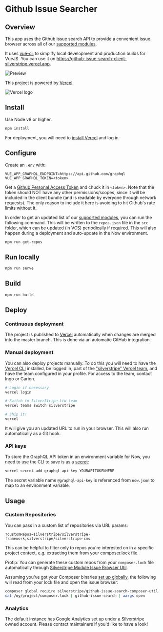 # Github Issue Searcher

## Overview

This app uses the Github issue search API to provide
a convenient issue browser across all of our
[supported modules](https://www.silverstripe.org/software/addons/silverstripe-commercially-supported-module-list/).

It uses [vue-cli](https://github.com/vuejs/vue-cli/blob/dev/docs/cli.md)
to simplify local development and production builds for VueJS.
You can use it on https://github-issue-search-client-silverstripe.vercel.app.

![Preview](_img/preview.png)

This project is powered by [Vercel](https://vercel.com/?utm_source=silverstripe&utm_campaign=oss).

![Vercel logo](_img/vercel-logotype-dark.png)
## Install

Use Node v8 or higher.

```bash
npm install
```

For deployment, you will need to [install Vercel](https://vercel.com/download/?utm_source=silverstripe&utm_campaign=oss) and log in.

## Configure

Create an `.env` with:

```env
VUE_APP_GRAPHQL_ENDPOINT=https://api.github.com/graphql
VUE_APP_GRAPHQL_TOKEN=<token>
```

Get a [Github Personal Access Token](https://github.com/settings/tokens) and chuck it in `<token>`.
Note that the token should NOT have any other permissions/scopes, since it will be included
in the client bundle (and is readable by everyone through network requests).
The only reason to include it here is avoiding to hit Github's rate limits without it.

In order to get an updated list of our [supported modules](https://www.silverstripe.org/software/addons/silverstripe-commercially-supported-module-list/),
you can run the following command. This will be written to the `repos.json` file in the `src` folder, which can be
updated (in VCS) periodically if required. This will also happen during a deployment and auto-update in the
Now environment.

```bash
npm run get-repos
```

## Run locally

```bash
npm run serve
```

## Build

```bash
npm run build
```

## Deploy

### Continuous deployment

The project is published to [Vercel](https://vercel.com/?utm_source=silverstripe&utm_campaign=oss) automatically when changes are merged into the master branch.
This is done via an automatic GitHub integration.

### Manual deployment

You can also deploy projects manually. To do this you will need to have the [Vercel CLI](https://vercel.com/cli/?utm_source=silverstripe&utm_campaign=oss) installed, be
logged in, part of the ["silverstripe" Vercel team](https://vercel.com/teams/silverstripe/settings/members/?utm_source=silverstripe&utm_campaign=oss), 
and have the team configured in your profile. For access to the team, contact Ingo or Garion.

```bash
# Login if necessary
vercel login

# Switch to SilverStripe Ltd team
vercel teams switch silverstripe

# Ship it!
vercel
```

It will give you an updated URL to run in your browser. This will also run automatically as a Git hook.

### API keys

To store the GraphQL API token in an environment variable for Now, you need to use the CLI to save is as a
[secret](https://zeit.co/docs/v2/deployments/environment-variables-and-secrets/?utm_source=silverstripe&utm_campaign=oss#securing-environment-variables-using-secrets):

```bash
vercel secret add graphql-api-key YOURAPITOKENHERE
```

The secret variable name `@graphql-api-key` is referenced from `now.json` to map to an environment variable.

## Usage

### Custom Repositories

You can pass in a custom list of repositories via URL params:

`?customRepos=silverstripe/silverstripe-framework,silverstripe/silverstripe-cms`

This can be helpful to filter only to repos you're interested on in a specific project context,
e.g. extracting them from your composer.lock file.

Protip: You can generate these custom repos from your `composer.lock` file automatically
through [Silverstripe Module Issue Browser Util](https://github.com/silverstripe/silverstripe-github-issue-search-composer-util).

Assuming you've got your Composer binaries [set up globally](https://stackoverflow.com/questions/25373188/how-to-place-the-composer-vendor-bin-directory-in-your-path),
the following will read from your lock file and open the issue browser:

```bash
composer global require silverstripe/github-issue-search-composer-util
cat /my/project/composer.lock | github-issue-search | xargs open
```

### Analytics

The default instance has [Google Analytics](https://analytics.google.com/analytics/web/#/report-home/a84547w88513614p192904949)
set up under a Silverstripe owned account. Please contact maintainers if you'd like to have a look!
